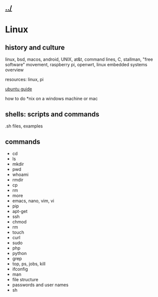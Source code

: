 ## [../](../)

#  Linux

## history and culture

linux, bsd, macos, android, UNIX, at&t, command lines, C, stallman, "free software" movement, raspberry pi, openwrt, linux embedded systems overview

resources: linux, pi

[ubuntu guide](https://ubuntu.com/tutorials/command-line-for-beginners#1-overview)

how to do *nix on a windows machine or mac

## shells: scripts and commands

.sh files, examples


## commands

 - cd
 - ls
 - mkdir
 - pwd
 - whoami
 - rmdir
 - cp
 - rm
 - more
 - emacs, nano, vim, vi
 - pip
 - apt-get
 - ssh
 - chmod
 - rm
 - touch
 - curl
 - sudo
 - php
 - python
 - grep
 - top, ps, jobs, kill
 - ifconfig
 - man
 - file structure
 - passwords and user names
 - sh


